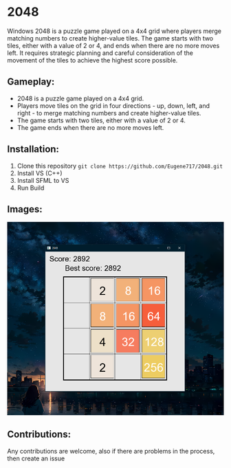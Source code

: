 # 2048
Windows 2048 is a puzzle game played on a 4x4 grid where players merge matching numbers to create higher-value tiles. The game starts with two tiles, either with a value of 2 or 4, and ends when there are no more moves left. It requires strategic planning and careful consideration of the movement of the tiles to achieve the highest score possible.

## Gameplay:
- 2048 is a puzzle game played on a 4x4 grid.
- Players move tiles on the grid in four directions - up, down, left, and right - to merge matching numbers and create higher-value tiles.
- The game starts with two tiles, either with a value of 2 or 4.
- The game ends when there are no more moves left.

## Installation:
1. Clone this repository `git clone https://github.com/Eugene717/2048.git`
2. Install VS (C++)
3. Install SFML to VS
4. Run Build

## Images:
![Example 2048 Image](https://raw.githubusercontent.com/Eugene717/2048/master/assets/cover.png)

## Contributions:
Any contributions are welcome, also if there are problems in the process, then create an issue
